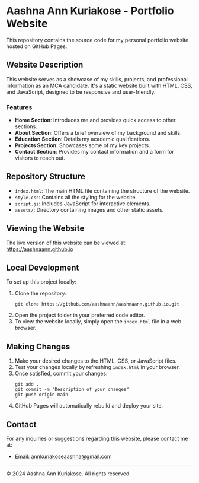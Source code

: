 # Aashna Ann Kuriakose - Portfolio Website

This repository contains the source code for my personal portfolio website hosted on GitHub Pages.

## Website Description

This website serves as a showcase of my skills, projects, and professional information as an MCA candidate. It's a static website built with HTML, CSS, and JavaScript, designed to be responsive and user-friendly.

### Features

- **Home Section**: Introduces me and provides quick access to other sections.
- **About Section**: Offers a brief overview of my background and skills.
- **Education Section**: Details my academic qualifications.
- **Projects Section**: Showcases some of my key projects.
- **Contact Section**: Provides my contact information and a form for visitors to reach out.

## Repository Structure

- `index.html`: The main HTML file containing the structure of the website.
- `style.css`: Contains all the styling for the website.
- `script.js`: Includes JavaScript for interactive elements.
- `assets/`: Directory containing images and other static assets.

## Viewing the Website

The live version of this website can be viewed at: https://aashnaann.github.io

## Local Development

To set up this project locally:

1. Clone the repository:
   ```
   git clone https://github.com/aashnaann/aashnaann.github.io.git
   ```
2. Open the project folder in your preferred code editor.
3. To view the website locally, simply open the `index.html` file in a web browser.

## Making Changes

1. Make your desired changes to the HTML, CSS, or JavaScript files.
2. Test your changes locally by refreshing `index.html` in your browser.
3. Once satisfied, commit your changes:
   ```
   git add .
   git commit -m "Description of your changes"
   git push origin main
   ```
4. GitHub Pages will automatically rebuild and deploy your site.

## Contact

For any inquiries or suggestions regarding this website, please contact me at:
- Email: annkuriakoseaashna@gmail.com

---

© 2024 Aashna Ann Kuriakose. All rights reserved.